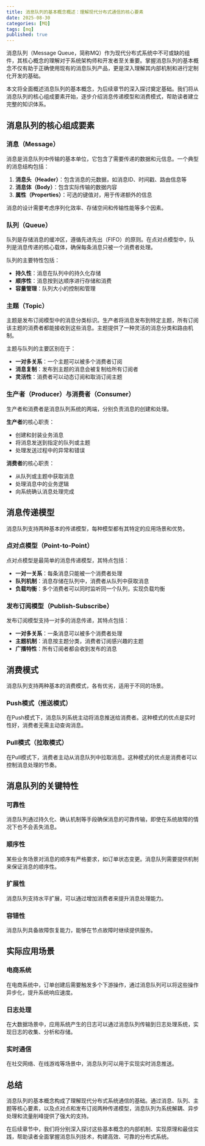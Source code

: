 ```yaml
---
title: 消息队列的基本概念概述：理解现代分布式通信的核心要素
date: 2025-08-30
categories: [MQ]
tags: [mq]
published: true
---
```


消息队列（Message Queue，简称MQ）作为现代分布式系统中不可或缺的组件，其核心概念的理解对于系统架构师和开发者至关重要。掌握消息队列的基本概念不仅有助于正确使用现有的消息队列产品，更是深入理解其内部机制和进行定制化开发的基础。

本文将全面概述消息队列的基本概念，为后续章节的深入探讨奠定基础。我们将从消息队列的核心组成要素开始，逐步介绍消息传递模型和消费模式，帮助读者建立完整的知识体系。

## 消息队列的核心组成要素

### 消息（Message）

消息是消息队列中传输的基本单位，它包含了需要传递的数据和元信息。一个典型的消息结构包括：

1. **消息头（Header）**：包含消息的元数据，如消息ID、时间戳、路由信息等
2. **消息体（Body）**：包含实际传输的数据内容
3. **属性（Properties）**：可选的键值对，用于传递额外的信息

消息的设计需要考虑序列化效率、存储空间和传输性能等多个因素。

### 队列（Queue）

队列是存储消息的缓冲区，遵循先进先出（FIFO）的原则。在点对点模型中，队列是消息传递的核心载体，确保每条消息只被一个消费者处理。

队列的主要特性包括：
- **持久性**：消息在队列中的持久化存储
- **顺序性**：消息按到达顺序进行存储和消费
- **容量管理**：队列大小的控制和管理

### 主题（Topic）

主题是发布订阅模型中的消息分类标识。生产者将消息发布到特定主题，所有订阅该主题的消费者都能接收到这些消息。主题提供了一种灵活的消息分类和路由机制。

主题与队列的主要区别在于：
- **一对多关系**：一个主题可以被多个消费者订阅
- **消息复制**：发布到主题的消息会被复制给所有订阅者
- **灵活性**：消费者可以动态订阅和取消订阅主题

### 生产者（Producer）与消费者（Consumer）

生产者和消费者是消息队列系统的两端，分别负责消息的创建和处理。

**生产者**的核心职责：
- 创建和封装业务消息
- 将消息发送到指定的队列或主题
- 处理发送过程中的异常和错误

**消费者**的核心职责：
- 从队列或主题中获取消息
- 处理消息中的业务逻辑
- 向系统确认消息处理完成

## 消息传递模型

消息队列支持两种基本的传递模型，每种模型都有其特定的应用场景和优势。

### 点对点模型（Point-to-Point）

点对点模型是最简单的消息传递模型，其特点包括：
- **一对一关系**：每条消息只能被一个消费者处理
- **队列机制**：消息存储在队列中，消费者从队列中获取消息
- **负载均衡**：多个消费者可以同时监听同一个队列，实现负载均衡

### 发布订阅模型（Publish-Subscribe）

发布订阅模型支持一对多的消息传递，其特点包括：
- **一对多关系**：一条消息可以被多个消费者处理
- **主题机制**：消息按主题分类，消费者订阅感兴趣的主题
- **广播特性**：所有订阅者都会收到发布的消息

## 消费模式

消息队列支持两种基本的消费模式，各有优劣，适用于不同的场景。

### Push模式（推送模式）

在Push模式下，消息队列系统主动将消息推送给消费者。这种模式的优点是实时性好，消费者无需主动查询消息。

### Pull模式（拉取模式）

在Pull模式下，消费者主动从消息队列中拉取消息。这种模式的优点是消费者可以控制消息处理的节奏。

## 消息队列的关键特性

### 可靠性

消息队列通过持久化、确认机制等手段确保消息的可靠传输，即使在系统故障的情况下也不会丢失消息。

### 顺序性

某些业务场景对消息的顺序有严格要求，如订单状态变更。消息队列需要提供机制来保证消息的顺序性。

### 扩展性

消息队列支持水平扩展，可以通过增加消费者来提升消息处理能力。

### 容错性

消息队列具备故障恢复能力，能够在节点故障时继续提供服务。

## 实际应用场景

### 电商系统

在电商系统中，订单创建后需要触发多个下游操作，通过消息队列可以将这些操作异步化，提升系统响应速度。

### 日志处理

在大数据场景中，应用系统产生的日志可以通过消息队列传输到日志处理系统，实现日志的收集、分析和存储。

### 实时通信

在社交网络、在线游戏等场景中，消息队列可以用于实现实时消息推送。

## 总结

消息队列的基本概念构成了理解现代分布式系统通信的基础。通过消息、队列、主题等核心要素，以及点对点和发布订阅两种传递模型，消息队列为系统解耦、异步处理和流量削峰提供了强大的支持。

在后续章节中，我们将分别深入探讨这些基本概念的内部机制、实现原理和最佳实践，帮助读者全面掌握消息队列技术，构建高效、可靠的分布式系统。